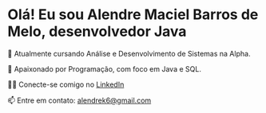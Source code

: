 <!DOCTYPE html>
<html lang="pt-BR">
<head>
    <meta charset="UTF-8">
    <meta name="viewport" content="width=device-width, initial-scale=1.0">
    <title>Bio de Alendre Maciel Barros de Melo</title>
</head>
<body>
    <h1>Olá! Eu sou Alendre Maciel Barros de Melo, desenvolvedor Java</h1>
    <p>🔭 Atualmente cursando Análise e Desenvolvimento de Sistemas na Alpha.</p>
    <p>🌱 Apaixonado por Programação, com foco em Java e SQL.</p>
    <p>👨‍💻 Conecte-se comigo no <a href="https://linkedin.com/in/alendre-maciel-518b18201" target="_blank">LinkedIn</a></p>
    <p>📫 Entre em contato: <a href="mailto:alendrek6@gmail.com">alendrek6@gmail.com</a></p>
</body>
</html>
